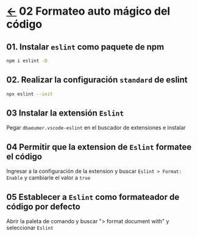 # [<-](../README.md) 02 Formateo auto mágico del código    

## 01. Instalar `eslint` como paquete de npm

```sh
npm i eslint -D
```

## 02. Realizar la configuración `standard` de eslint

```sh
npx eslint --init
```

## 03 Instalar la extensión `Eslint`

Pegar `dbaeumer.vscode-eslint` en el buscador de extensiones e instalar

## 04 Permitir que la extension de `Eslint` formatee el código

Ingresar a la configuración de la extension y buscar `Eslint > Format: Enable` y cambiarle el valor a `true`

## 05 Establecer a `Eslint` como formateador de código por defecto

Abrir la paleta de comando y buscar "> format document with" y seleccionar `Eslint` 
